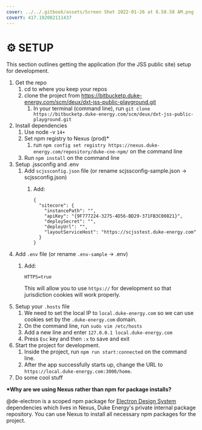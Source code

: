 ```yaml
---
cover: ../../.gitbook/assets/Screen Shot 2022-01-26 at 8.58.58 AM.png
coverY: 417.192082111437
---
```


# ⚙ SETUP

This section outlines getting the application (for the JSS public site) setup for development.

1. Get the repo
   1. cd to where you keep your repos
   2. clone the project from https://bitbucketp.duke-energy.com/scm/deux/dxt-jss-public-playground.git
      1. In your terminal (command line), run `git clone https://bitbucketp.duke-energy.com/scm/deux/dxt-jss-public-playground.git`
2. Install dependencies
   1. Use node -v `14+`
   2. Set npm registry to Nexus (prod)\*
      1. run `npm config set registry https://nexus.duke-energy.com/repository/duke-cne-npm/` on the command line
   3. Run `npm install` on the command line
3. Setup .jssconfig and .env
   1. Add `scjssconfig.json` file (or rename scjssconfig-sample.json → scjssconfig.json)
      1.  Add:

          ```
          {
            "sitecore": {
              "instancePath": "",
              "apiKey": "{9F777224-3275-4D56-BD29-371FB3C00821}",
              "deploySecret": "",
              "deployUrl": "",
              "layoutServiceHost": "https://scjsstest.duke-energy.com"
            }
          }
          ```
4. Add `.env` file (or rename `.env-sample` → .env)
   1.  Add:

       ```
       HTTPS=true
       ```

       This will allow you to use `https://` for development so that jurisdiction cookies will work properly.
5. Setup your `.hosts` file
   1. We need to set the local IP to `local.duke-energy.com` so we can use cookies set by the `.duke-energy.com` domain.
   2. On the command line, run `sudo vim /etc/hosts`
   3. Add a new line and enter `127.0.0.1 local.duke-energy.com`
   4. Press `Esc` key and then `:x` to save and exit
6. Start the project for development.
   1. Inside the project, run `npm run start:connected` on the command line.
   2. After the app successfully starts up, change the URL to `https://local.duke-energy.com:3000/home`.
7. Do some cool stuff

**\*Why are we using Nexus rather than npm for package installs?**

@de-electron is a scoped npm package for [Electron Design System](https://electron.duke-energy.com) dependencies which lives in Nexus, Duke Energy's private internal package repository. You can use Nexus to install all necessary npm packages for the project.
